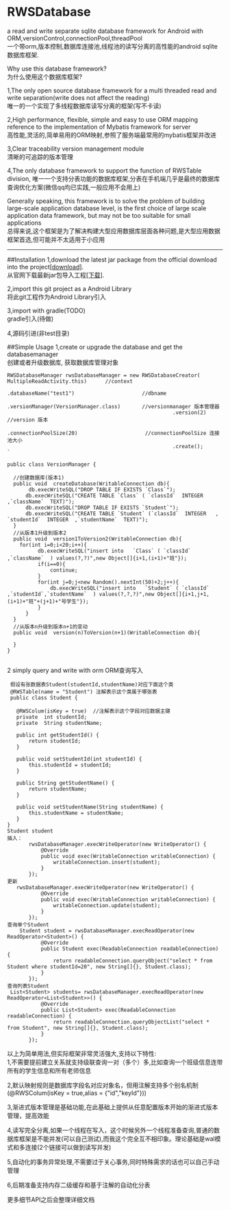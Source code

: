 # RWSDatabase
a read and write  separate sqlite database framework for Android with ORM,versionControl,connectionPool,threadPool  
一个带orm,版本控制,数据库连接池,线程池的读写分离的高性能的android sqlite数据库框架.

Why use this database framework?  
为什么使用这个数据库框架?

1,The only open source database framework for a multi threaded read and write separation(write does not affect the reading)  
唯一的一个实现了多线程数据库读写分离的框架(写不卡读)

2,High performance, flexible, simple and easy to use ORM mapping reference to the implementation of Mybatis framework for server  
高性能,灵活的,简单易用的ORM映射,参照了服务端最常用的mybatis框架并改进

3,Clear traceability version management module  
清晰的可追踪的版本管理

4,The only database framework to support the function of RWSTable division,
唯一一个支持分表功能的数据库框架,分表在手机端几乎是最终的数据库查询优化方案(微信qq均已实践,一般应用不会用上)

Generally speaking, this framework is to solve the problem of building large-scale application database level, is the first choice of large scale application data framework, but may not be too suitable for small applications  
总得来说,这个框架是为了解决构建大型应用数据库层面各种问题,是大型应用数据框架首选,但可能并不太适用于小应用
***
##Installation
1,download the latest jar package from the official download into the project[[download]](wwww.codeingdie.com/RWSDatabase).  
从官网下载最新jar包导入工程[[下载]](wwww.codeingdie.com/RWSDatabase).

2,import this git project as a Android Library  
将此git工程作为Android Library引入

3,import with gradle(TODO)  
gradle引入(待做)  

4,源码引进(非test目录)

##Simple Usage
1,create or upgrade the database  and get the databasemanager  
创建或者升级数据库, 获取数据库管理对象
  ```
  RWSDatabaseManager rwsDatabaseManager = new RWSDatabaseCreator( MultipleReadActivity.this)      //context
                                                        .databaseName("test1")                      //dbname
                                                        .versionManager(VersionManager.class)       //versionmanager 版本管理器
                                                        .version(2)                                  //version 版本
                                                        .connectionPoolSize(20)                      //connectionPoolSize 连接池大小
                                                        .create();       `
  ```  
  ``` 
public class VersionManager {
    
    //创建数据库(版本1)
    public void  createDatabase(WritableConnection db){
        db.execWriteSQL("DROP TABLE IF EXISTS `Class`");
        db.execWriteSQL("CREATE TABLE `Class` ( `classId`  INTEGER   ,`className`  TEXT)");
        db.execWriteSQL("DROP TABLE IF EXISTS `Student`");
        db.execWriteSQL("CREATE TABLE `Student` (`classId`  INTEGER   , `studentId`  INTEGER  ,`studentName`  TEXT)");
    }
    //从版本1升级到版本2
    public void  version1ToVersion2(WritableConnection db){
      for(int i=0;i<20;i++){
            db.execWriteSQL("insert into   `Class` ( `classId`  ,`className`  ) values(?,?)",new Object[]{i+1,(i+1)+"班"});
            if(i==0){
                continue;
            }
            for(int j=0;j<new Random().nextInt(50)+2;j++){
                db.execWriteSQL("insert into   `Student` ( `classId`  ,`studentId`,`studentName`  ) values(?,?,?)",new Object[]{i+1,j+1,(i+1)+"班"+(j+1)+"号学生"});
            }
        }
    }
    //从版本n升级到版本n+1的变动
    public void  version(n)ToVersion(n+1)(WritableConnection db){
     
    }
}

  
 ```  
 2 simply query and write  with orm
 ORM查询写入
 ``` 
  假设有张数据表Student(studentId,studentName)对应下面这个类
  @RWSTable(name = "Student") 注解表示这个类属于哪张表
  public class Student {

    @RWSColum(isKey = true)  //注解表示这个字段对应数据主键
    private  int studentId;
    private  String studentName;

    public int getStudentId() {
        return studentId;
    }

    public void setStudentId(int studentId) {
        this.studentId = studentId;
    }

    public String getStudentName() {
        return studentName;
    }

    public void setStudentName(String studentName) {
        this.studentName = studentName;
    }
}
Student student
插入：
        rwsDatabaseManager.execWriteOperator(new WriteOperator() {
            @Override
            public void exec(WritableConnection writableConnection) {
                writableConnection.insert(student);
            }
        });
更新
    rwsDatabaseManager.execWriteOperator(new WriteOperator() {
            @Override
            public void exec(WritableConnection writableConnection) {
                writableConnection.update(student);
            }
        });
查询单个Student
     Student student = rwsDatabaseManager.execReadOperator(new ReadOperator<Student>() {
            @Override
            public Student exec(ReadableConnection readableConnection) {
                return readableConnection.queryObject("select * from Student where studentId=20", new String[]{}, Student.class);
            }
        });
查询列表Student
  List<Student> students= rwsDatabaseManager.execReadOperator(new ReadOperator<List<Student>>() {
            @Override
            public List<Student> exec(ReadableConnection readableConnection) {
                return readableConnection.queryObjectList("select * from Student", new String[]{}, Student.class);
            }
        });
 ```
以上为简单用法,但实际框架非常灵活强大,支持以下特性:  
1,不需要提前建立关系就支持级联查询一对（多个）多,比如查询一个班级信息连带所有的学生信息和所有老师信息  

2,默认映射规则是数据库字段名对应对象名，但用注解支持多个别名机制(@RWSColum(isKey = true,alias = {"id","keyId"}))  

3,渐进式版本管理是基础功能,在此基础上提供从任意配置版本开始的渐进式版本管理，提高效能  

4,读写完全分离,如果一个线程在写入，这个时候另外一个线程准备查询,普通的数据库框架是不能并发(可以自己测试),而我这个完全互不相印象。理论基础是wal模式和多连接(2个链接可以做到读写并发)  
  
5,自动化的事务异常处理,不需要过于关心事务,同时特殊需求的话也可以自己手动管理  

6,后期准备支持内存二级缓存和基于注解的自动化分表  
  
更多细节API之后会整理详细文档

 
